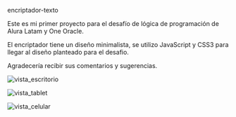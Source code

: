 encriptador-texto

Este es mi primer proyecto para el desafío de lógica de programación de Alura Latam y One Oracle.

El encriptador tiene un diseño minimalista, se utilizo JavaScript y CSS3 para llegar al diseño planteado para el desafio.

Agradecería recibir sus comentarios y sugerencias.


![vista_escritorio](https://github.com/user-attachments/assets/16219e7b-c054-444e-a246-24531c109371)


![vista_tablet](https://github.com/user-attachments/assets/126348e8-0ba7-4b45-b455-c667d7cf999c)


![vista_celular](https://github.com/user-attachments/assets/6b61fc5e-0176-4e9e-a5d2-a4a9851c9da0)
